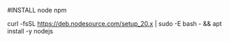 #INSTALL node npm

curl -fsSL https://deb.nodesource.com/setup_20.x | sudo -E bash - && apt install -y nodejs
